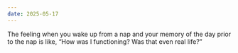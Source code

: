 ```yaml
---
date: 2025-05-17
---
```


The feeling when you wake up from a nap and your memory of the day prior to the nap is like, “How was I functioning? Was that even real life?”
